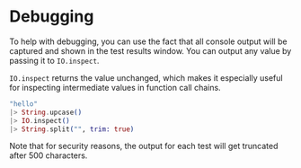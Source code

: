 # Debugging

To help with debugging, you can use the fact that all console output will be captured and shown in the test results window. You can output any value by passing it to `IO.inspect`.

`IO.inspect` returns the value unchanged, which makes it especially useful for inspecting intermediate values in function call chains.

```elixir
"hello"
|> String.upcase()
|> IO.inspect()
|> String.split("", trim: true)
```

Note that for security reasons, the output for each test will get truncated after 500 characters.
